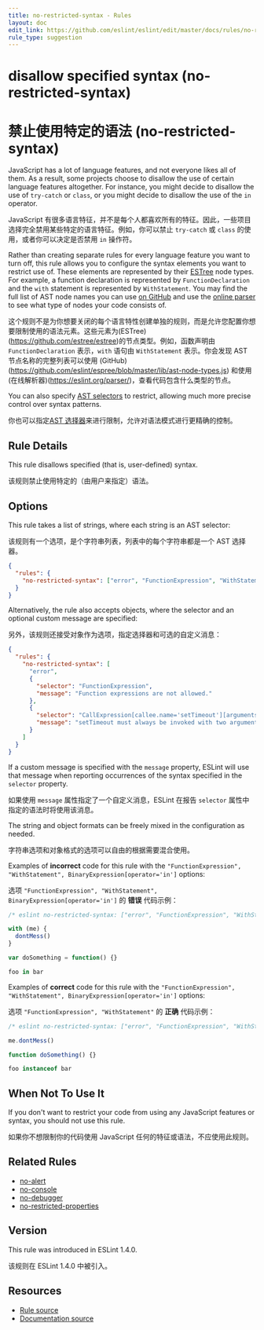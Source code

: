```yaml
---
title: no-restricted-syntax - Rules
layout: doc
edit_link: https://github.com/eslint/eslint/edit/master/docs/rules/no-restricted-syntax.md
rule_type: suggestion
---
```


<!-- Note: No pull requests accepted for this file. See README.md in the root directory for details. -->

# disallow specified syntax (no-restricted-syntax)

# 禁止使用特定的语法 (no-restricted-syntax)

JavaScript has a lot of language features, and not everyone likes all of them. As a result, some projects choose to disallow the use of certain language features altogether. For instance, you might decide to disallow the use of `try-catch` or `class`, or you might decide to disallow the use of the `in` operator.

JavaScript 有很多语言特征，并不是每个人都喜欢所有的特征。因此，一些项目选择完全禁用某些特定的语言特征。例如，你可以禁止 `try-catch` 或 `class` 的使用，或者你可以决定是否禁用 `in` 操作符。

Rather than creating separate rules for every language feature you want to turn off, this rule allows you to configure the syntax elements you want to restrict use of. These elements are represented by their [ESTree](https://github.com/estree/estree) node types. For example, a function declaration is represented by `FunctionDeclaration` and the `with` statement is represented by `WithStatement`. You may find the full list of AST node names you can use [on GitHub](https://github.com/eslint/espree/blob/master/lib/ast-node-types.js) and use the [online parser](https://eslint.org/parser/) to see what type of nodes your code consists of.

这个规则不是为你想要关闭的每个语言特性创建单独的规则，而是允许您配置你想要限制使用的语法元素。这些元素为(ESTree)(https://github.com/estree/estree)的节点类型。例如，函数声明由 `FunctionDeclaration` 表示，`with` 语句由 `WithStatement` 表示。你会发现 AST 节点名称的完整列表可以使用 (GitHub)(https://github.com/eslint/espree/blob/master/lib/ast-node-types.js) 和使用(在线解析器)(https://eslint.org/parser/)，查看代码包含什么类型的节点。

You can also specify [AST selectors](../developer-guide/selectors) to restrict, allowing much more precise control over syntax patterns.

你也可以指定[AST 选择器](../developer-guide/selectors)来进行限制，允许对语法模式进行更精确的控制。

## Rule Details

This rule disallows specified (that is, user-defined) syntax.

该规则禁止使用特定的（由用户来指定）语法。

## Options

This rule takes a list of strings, where each string is an AST selector:

该规则有一个选项，是个字符串列表，列表中的每个字符串都是一个 AST 选择器。

```json
{
  "rules": {
    "no-restricted-syntax": ["error", "FunctionExpression", "WithStatement", "BinaryExpression[operator='in']"]
  }
}
```

Alternatively, the rule also accepts objects, where the selector and an optional custom message are specified:

另外，该规则还接受对象作为选项，指定选择器和可选的自定义消息：

```json
{
  "rules": {
    "no-restricted-syntax": [
      "error",
      {
        "selector": "FunctionExpression",
        "message": "Function expressions are not allowed."
      },
      {
        "selector": "CallExpression[callee.name='setTimeout'][arguments.length!=2]",
        "message": "setTimeout must always be invoked with two arguments."
      }
    ]
  }
}
```

If a custom message is specified with the `message` property, ESLint will use that message when reporting occurrences of the syntax specified in the `selector` property.

如果使用 `message` 属性指定了一个自定义消息，ESLint 在报告 `selector` 属性中指定的语法时将使用该消息。

The string and object formats can be freely mixed in the configuration as needed.

字符串选项和对象格式的选项可以自由的根据需要混合使用。

Examples of **incorrect** code for this rule with the `"FunctionExpression", "WithStatement", BinaryExpression[operator='in']` options:

选项 `"FunctionExpression", "WithStatement", BinaryExpression[operator='in']` 的 **错误** 代码示例：

```js
/* eslint no-restricted-syntax: ["error", "FunctionExpression", "WithStatement", "BinaryExpression[operator='in']"] */

with (me) {
  dontMess()
}

var doSomething = function() {}

foo in bar
```

Examples of **correct** code for this rule with the `"FunctionExpression", "WithStatement", BinaryExpression[operator='in']` options:

选项 `"FunctionExpression", "WithStatement"` 的 **正确** 代码示例：

```js
/* eslint no-restricted-syntax: ["error", "FunctionExpression", "WithStatement", "BinaryExpression[operator='in']"] */

me.dontMess()

function doSomething() {}

foo instanceof bar
```

## When Not To Use It

If you don't want to restrict your code from using any JavaScript features or syntax, you should not use this rule.

如果你不想限制你的代码使用 JavaScript 任何的特征或语法，不应使用此规则。

## Related Rules

- [no-alert](https://cn.eslint.org/docs/rules/no-alert)
- [no-console](https://cn.eslint.org/docs/rules/no-console)
- [no-debugger](https://cn.eslint.org/docs/rules/no-debugger)
- [no-restricted-properties](https://cn.eslint.org/docs/rules/no-restricted-properties)

## Version

This rule was introduced in ESLint 1.4.0.

该规则在 ESLint 1.4.0 中被引入。

## Resources

- [Rule source](https://github.com/eslint/eslint/tree/master/lib/rules/no-restricted-syntax.js)
- [Documentation source](https://github.com/eslint/eslint/tree/master/docs/rules/no-restricted-syntax.md)
